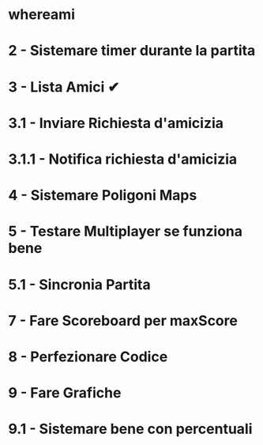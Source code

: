 # whereami

# 2 - Sistemare timer durante la partita



# 3 - Lista Amici ✔
# 3.1 - Inviare Richiesta d'amicizia 
# 3.1.1 - Notifica richiesta d'amicizia 

# 4 - Sistemare Poligoni Maps

# 5 - Testare Multiplayer se funziona bene
# 5.1 - Sincronia Partita 

# 7 - Fare Scoreboard per maxScore

# 8 - Perfezionare Codice

# 9 - Fare Grafiche
# 9.1 - Sistemare bene con percentuali